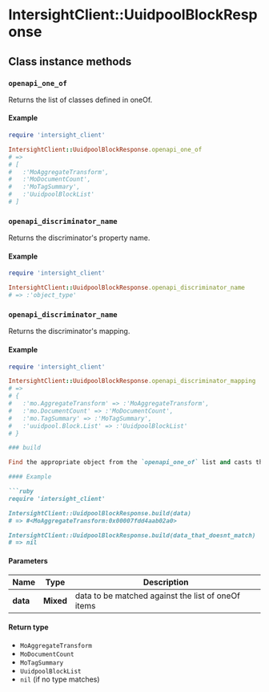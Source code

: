 # IntersightClient::UuidpoolBlockResponse

## Class instance methods

### `openapi_one_of`

Returns the list of classes defined in oneOf.

#### Example

```ruby
require 'intersight_client'

IntersightClient::UuidpoolBlockResponse.openapi_one_of
# =>
# [
#   :'MoAggregateTransform',
#   :'MoDocumentCount',
#   :'MoTagSummary',
#   :'UuidpoolBlockList'
# ]
```

### `openapi_discriminator_name`

Returns the discriminator's property name.

#### Example

```ruby
require 'intersight_client'

IntersightClient::UuidpoolBlockResponse.openapi_discriminator_name
# => :'object_type'
```

### `openapi_discriminator_name`

Returns the discriminator's mapping.

#### Example

```ruby
require 'intersight_client'

IntersightClient::UuidpoolBlockResponse.openapi_discriminator_mapping
# =>
# {
#   :'mo.AggregateTransform' => :'MoAggregateTransform',
#   :'mo.DocumentCount' => :'MoDocumentCount',
#   :'mo.TagSummary' => :'MoTagSummary',
#   :'uuidpool.Block.List' => :'UuidpoolBlockList'
# }

### build

Find the appropriate object from the `openapi_one_of` list and casts the data into it.

#### Example

```ruby
require 'intersight_client'

IntersightClient::UuidpoolBlockResponse.build(data)
# => #<MoAggregateTransform:0x00007fdd4aab02a0>

IntersightClient::UuidpoolBlockResponse.build(data_that_doesnt_match)
# => nil
```

#### Parameters

| Name | Type | Description |
| ---- | ---- | ----------- |
| **data** | **Mixed** | data to be matched against the list of oneOf items |

#### Return type

- `MoAggregateTransform`
- `MoDocumentCount`
- `MoTagSummary`
- `UuidpoolBlockList`
- `nil` (if no type matches)

